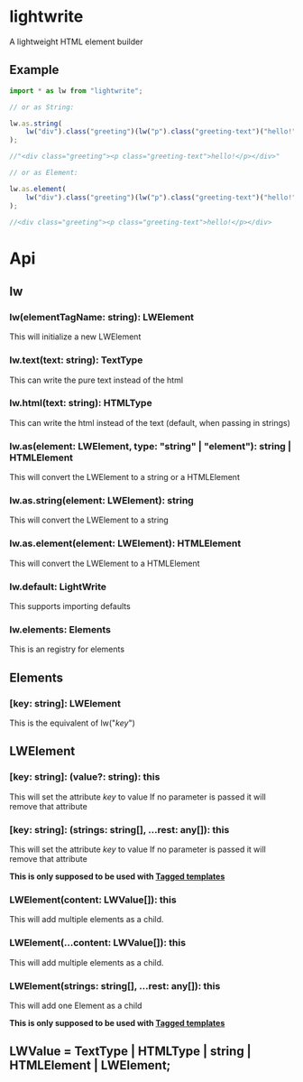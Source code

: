 # lightwrite

A lightweight HTML element builder

## Example

```javascript
import * as lw from "lightwrite";

// or as String:

lw.as.string(
    lw("div").class("greeting")(lw("p").class("greeting-text")("hello!"))
);

//"<div class="greeting"><p class="greeting-text">hello!</p></div>"

// or as Element:

lw.as.element(
    lw("div").class("greeting")(lw("p").class("greeting-text")("hello!"))
);

//<div class="greeting"><p class="greeting-text">hello!</p></div>
```

# Api

## lw

### lw(elementTagName: string): LWElement

This will initialize a new LWElement

### lw.text(text: string): TextType

This can write the pure text instead of the html

### lw.html(text: string): HTMLType

This can write the html instead of the text (default, when passing in strings)

### lw.as(element: LWElement, type: "string" | "element"): string | HTMLElement

This will convert the LWElement to a string or a HTMLElement

### lw.as.string(element: LWElement): string

This will convert the LWElement to a string

### lw.as.element(element: LWElement): HTMLElement

This will convert the LWElement to a HTMLElement

### lw.default: LightWrite

This supports importing defaults

### lw.elements: Elements

This is an registry for elements

## Elements

### [key: string]: LWElement

This is the equivalent of lw("_key_")

## LWElement

### [key: string]: (value?: string): this

This will set the attribute _key_ to value
If no parameter is passed it will remove that attribute

### [key: string]: (strings: string[], ...rest: any[]): this

This will set the attribute _key_ to value
If no parameter is passed it will remove that attribute

**This is only supposed to be used with [Tagged templates](https://developer.mozilla.org/en-US/docs/Web/JavaScript/Reference/Template_literals#tagged_templates)**

### LWElement(content: LWValue[]): this

This will add multiple elements as a child.

### LWElement(...content: LWValue[]): this

This will add multiple elements as a child.

### LWElement(strings: string[], ...rest: any[]): this

This will add one Element as a child

**This is only supposed to be used with [Tagged templates](https://developer.mozilla.org/en-US/docs/Web/JavaScript/Reference/Template_literals#tagged_templates)**

## LWValue = TextType | HTMLType | string | HTMLElement | LWElement;
